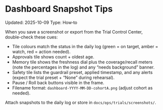 # Dashboard Snapshot Tips

Updated: 2025-10-09
Type: How‑to

When you save a screenshot or export from the Trial Control Center, double-check these cues:

- Tile colours match the status in the daily log (green = on target, amber = watch, red = action needed).
- Approvals tile shows count + oldest age.
- Memory tile shows the freshness dial plus the coverage/recall meters (note the percentages in the log) and any “needs background” banner.
- Safety tile lists the guardrail preset, applied timestamp, and any alerts (expect the trial preset + “None” during rehearsal).
- Pause / Roll back buttons visible in the frame.
- Filename format: `dashboard-YYYY-MM-DD-cohortA.png` (adjust cohort as needed).

Attach snapshots to the daily log or store in `docs/ops/trials/screenshots/`.
